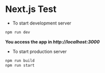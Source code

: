 Next.js Test
============

* To start development server

```javascript
npm run dev
```
**You access the app in _http://localhost:3000_**

* To start production server

```javascript 
npm run build
npm run start
```


